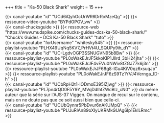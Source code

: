 +++
title = "Ka-50 Black Shark"
weight = 15
+++

<div class="contenu"> <!-- le hangar de Sklang //-->
{{< canal-youtube "id" "UCd6iQyhOcUrWR6DrRoMzeQg" >}}
{{< ressource-video-youtube "BYPdOPOV_vw" >}}
</div>

<div class="contenu"> <!-- Chuck's guide //-->
{{< canal-chucksguide >}}
{{< ressource-web "https://www.mudspike.com/chucks-guides-dcs-ka-50-black-shark/" "Chuck’s Guides – DCS Ka-50 Black Shark" "tuto" >}}
</div>

<div class="contenu de_qualite"> <!-- 131st Death Vipers //-->
{{< canal-youtube "forUsername" "whitesky545" >}}
{{< ressource-playlist-youtube "PLHX49UqNq5KV7_PrHVt4U_SQUPy9ih_dY" >}}
</div>

<div class="contenu"> <!-- Volk //-->
{{< canal-youtube "id" "UC-LgdvOGP3SSNUGVN95b8Bw" >}}
{{< ressource-playlist-youtube "PL0oWakEJrJF5kkoKIP1Jllrd_3bH24jha" >}}
{{< ressource-playlist-youtube "PL0oWakEJrJF4vEVu0NWiv8tZGJ77k6j3n" >}}
{{< ressource-playlist-youtube "PL0oWakEJrJF68g8-lGu4KiV0qz6xsuqJp" >}}
{{< ressource-playlist-youtube "PL0oWakEJrJF6zS9Tz1YVJ4Vernga_ID-h" >}}
</div>

<div class="contenu"> <!-- clubby37 //-->
{{< canal-youtube "id" "UCbRpH2t1-IODmoE395IZjwg" >}}
{{< ressource-playlist-youtube "PL7pn4rQD0F5Y9Y_MVqDdIhtZWcBIz_cN0" >}}
du même auteur que la série sur l'AJS-37 Viggen. On manque de recul sur le contenu, mais on ne doute pas que ce soit aussi bien que celle-ci.
</div>

<div class="contenu"> <!-- Marcel Glandier //-->
{{< canal-youtube "id" "UCUbQynnr5PbDvur6nAKUMpQ" >}}
{{< ressource-playlist-youtube "PLUuRIAn89oXIyUKRMkGUAg6Ip1EklLRmc" >}}
</div>
